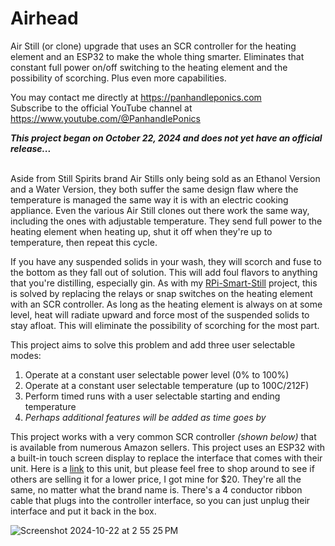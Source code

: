 # Airhead
Air Still (or clone) upgrade that uses an SCR controller for the heating element and an ESP32 to make the whole thing smarter. Eliminates that constant full power on/off switching to the heating element and the possibility of scorching. Plus even more capabilities.

You may contact me directly at https://panhandleponics.com<br>
Subscribe to the official YouTube channel at https://www.youtube.com/@PanhandlePonics<br>

_**This project began on October 22, 2024 and does not yet have an official release...**_<br><br>

Aside from Still Spirits brand Air Stills only being sold as an Ethanol Version and a Water Version, they both suffer the same design flaw where the temperature is managed the same way it is with an electric cooking appliance. Even the various Air Still clones out there work the same way, including the ones with adjustable temperature. They send full power to the heating element when heating up, shut it off when they're up to temperature, then repeat this cycle.

If you have any suspended solids in your wash, they will scorch and fuse to the bottom as they fall out of solution. This will add foul flavors to anything that you're distilling, especially gin. As with my [RPi-Smart-Still](https://github.com/larry-athey/rpi-smart-still) project, this is solved by replacing the relays or snap switches on the heating element with an SCR controller. As long as the heating element is always on at some level, heat will radiate upward and force most of the suspended solids to stay afloat. This will eliminate the possibility of scorching for the most part.

This project aims to solve this problem and add three user selectable modes:

1. Operate at a constant user selectable power level (0% to 100%)
2. Operate at a constant user selectable temperature (up to 100C/212F)
3. Perform timed runs with a user selectable starting and ending temperature
4. _Perhaps additional features will be added as time goes by_

This project works with a very common SCR controller _(shown below)_ that is available from numerous Amazon sellers. This project uses an ESP32 with a built-in touch screen display to replace the interface that comes with their unit. Here is a [link](https://www.amazon.com/gp/product/B076VKJM42/) to this unit, but please feel free to shop around to see if others are selling it for a lower price, I got mine for $20. They're all the same, no matter what the brand name is. There's a 4 conductor ribbon cable that plugs into the controller interface, so you can just unplug their interface and put it back in the box.

![Screenshot 2024-10-22 at 2 55 25 PM](https://github.com/user-attachments/assets/7daa8ebd-7aca-4462-8457-f68c4f77a3b1)

